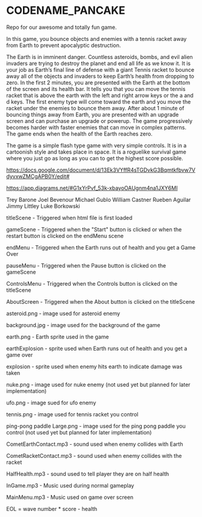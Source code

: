 # CODENAME_PANCAKE
Repo for our awesome and totally fun game.

In this game, you bounce objects and enemies with a tennis racket away from Earth to prevent apocalyptic destruction.

The Earth is in imminent danger. Countless asteroids, bombs, and evil alien invaders are trying to destroy the planet and end all life as we know it. It is your job as Earth’s final line of defense with a giant Tennis racket to bounce away all of the objects and invaders to keep Earth’s health from dropping to zero. 
In the first 2 minutes, you are presented with the Earth at the bottom of the screen and its health bar. It tells you that you can move the tennis racket that is above the earth with the left and right arrow keys or the a and d keys. The first enemy type will come toward the earth and you move the racket under the enemies to bounce them away. After about 1 minute of bouncing things away from Earth, you are presented with an upgrade screen and can purchase an upgrade or powerup. The game progressively becomes harder with faster enemies that can move in complex patterns. The game ends when the health of the Earth reaches zero.

The game is a simple flash type game with very simple controls. It is in a cartoonish style and takes place in space. It is a roguelike survival game where you just go as long as you can to get the highest score possible.

https://docs.google.com/document/d/13Ek3VYffR4sTGDvkG3Bqmtkfbvw7VdyvxwZMCgAPB0Y/edit#

https://app.diagrams.net/#G1xYrPvf_53k-xbayoOAUgnm4na1JXY6MI

Trey Barone
Joel Bevenour
Michael Gublo
William Castner
Rueben Aguilar 
Jimmy Littley
Luke Borkowski

titleScene - Triggered when html file is first loaded

gameScene - Triggered when the "Start" button is clicked or when the restart button is clicked on the endMenu scene

endMenu - Triggered when the Earth runs out of health and you get a Game Over

pauseMenu - Triggered when the Pause button is clicked on the gameScene

ControlsMenu - Triggered when the Controls button is clicked on the titleScene

AboutScreen - Triggered when the About button is clicked on the titleScene


asteroid.png - image used for asteroid enemy

background.jpg - image used for the background of the game

earth.png - Earth sprite used in the game

earthExplosion - sprite used when Earth runs out of health and you get a game over

explosion - sprite used when enemy hits earth to indicate damage was taken

nuke.png - image used for nuke enemy (not used yet but planned for later implementation)

ufo.png - image sued for ufo enemy

tennis.png - image used for tennis racket you control

ping-pong paddle Large.png - image used for the ping pong paddle you control (not used yet but planned for later implementation)

CometEarthContact.mp3 - sound used when enemy collides with Earth

CometRacketContact.mp3 - sound used when enemy collides with the racket

HalfHealth.mp3 - sound used to tell player they are on half health

InGame.mp3 - Music used during normal gameplay

MainMenu.mp3 - Music used on game over screen

EOL = wave number * score - health
